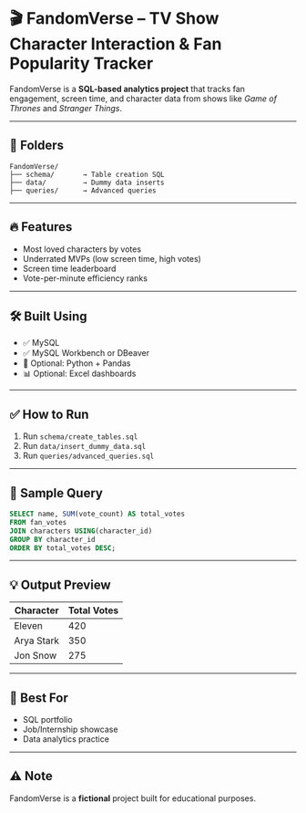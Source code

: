 # 🎬 FandomVerse – TV Show Character Interaction & Fan Popularity Tracker

FandomVerse is a **SQL-based analytics project** that tracks fan engagement, screen time, and character data from shows like *Game of Thrones* and *Stranger Things*.

---

## 📁 Folders

```
FandomVerse/
├── schema/       → Table creation SQL
├── data/         → Dummy data inserts
├── queries/      → Advanced queries
```

---

## 🔥 Features

- Most loved characters by votes
- Underrated MVPs (low screen time, high votes)
- Screen time leaderboard
- Vote-per-minute efficiency ranks

---

## 🛠 Built Using

- ✅ MySQL
- ✅ MySQL Workbench or DBeaver
- 🧪 Optional: Python + Pandas
- 📊 Optional: Excel dashboards

---

## ✅ How to Run

1. Run `schema/create_tables.sql`
2. Run `data/insert_dummy_data.sql`
3. Run `queries/advanced_queries.sql`

---

## 🧪 Sample Query

```sql
SELECT name, SUM(vote_count) AS total_votes
FROM fan_votes
JOIN characters USING(character_id)
GROUP BY character_id
ORDER BY total_votes DESC;
```

---

## 💡 Output Preview

| Character     | Total Votes |
|---------------|-------------|
| Eleven        | 420         |
| Arya Stark    | 350         |
| Jon Snow      | 275         |

---

## 🎯 Best For

- SQL portfolio
- Job/Internship showcase
- Data analytics practice

---

## ⚠️ Note

FandomVerse is a **fictional** project built for educational purposes.
